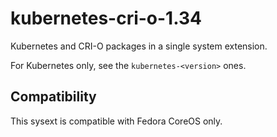 # kubernetes-cri-o-1.34

Kubernetes and CRI-O packages in a single system extension.

For Kubernetes only, see the `kubernetes-<version>` ones.

## Compatibility

This sysext is compatible with Fedora CoreOS only.
